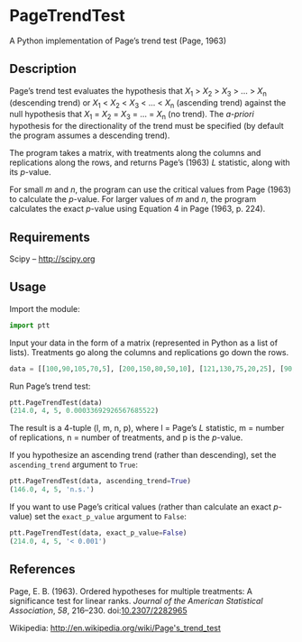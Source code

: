 # PageTrendTest

A Python implementation of Page’s trend test (Page, 1963)


## Description

Page’s trend test evaluates the hypothesis that *X*<sub>1</sub> > *X*<sub>2</sub> > *X*<sub>3</sub> > ... > *X*<sub>n</sub> (descending trend) or *X*<sub>1</sub> < *X*<sub>2</sub> < *X*<sub>3</sub> < ... < *X*<sub>n</sub> (ascending trend) against the null hypothesis that *X*<sub>1</sub> = *X*<sub>2</sub> = *X*<sub>3</sub> = ... = *X*<sub>n</sub> (no trend). The *a-priori* hypothesis for the directionality of the trend must be specified (by default the program assumes a descending trend).

The program takes a matrix, with treatments along the columns and replications along the rows, and returns Page’s (1963) *L* statistic, along with its *p*-value.

For small *m* and *n*, the program can use the critical values from Page (1963) to calculate the *p*-value. For larger values of *m* and *n*, the program calculates the exact *p*-value using Equation 4 in Page (1963, p. 224).


## Requirements

Scipy – http://scipy.org


## Usage

Import the module:

```python
import ptt
```

Input your data in the form of a matrix (represented in Python as a list of lists). Treatments go along the columns and replications go down the rows.

```python
data = [[100,90,105,70,5], [200,150,80,50,10], [121,130,75,20,25], [90,75,76,54,32]]
```

Run Page’s trend test:

```python
ptt.PageTrendTest(data)
(214.0, 4, 5, 0.00033692926567685522)
```

The result is a 4-tuple (l, m, n, p), where l = Page’s *L* statistic, m = number of replications, n = number of treatments, and p is the *p*-value.

If you hypothesize an ascending trend (rather than descending), set the ```ascending_trend``` argument to ```True```:

```python
ptt.PageTrendTest(data, ascending_trend=True)
(146.0, 4, 5, 'n.s.')
```

If you want to use Page’s critical values (rather than calculate an exact *p*-value) set the ```exact_p_value``` argument to ```False```:

```python
ptt.PageTrendTest(data, exact_p_value=False)
(214.0, 4, 5, '< 0.001')
```


## References

Page, E. B. (1963). Ordered hypotheses for multiple treatments: A significance test for linear ranks. *Journal of the American Statistical Association*, *58*, 216–230. doi:[10.2307/2282965](http://dx.doi.org/10.2307%2F2282965)

Wikipedia: http://en.wikipedia.org/wiki/Page's_trend_test
